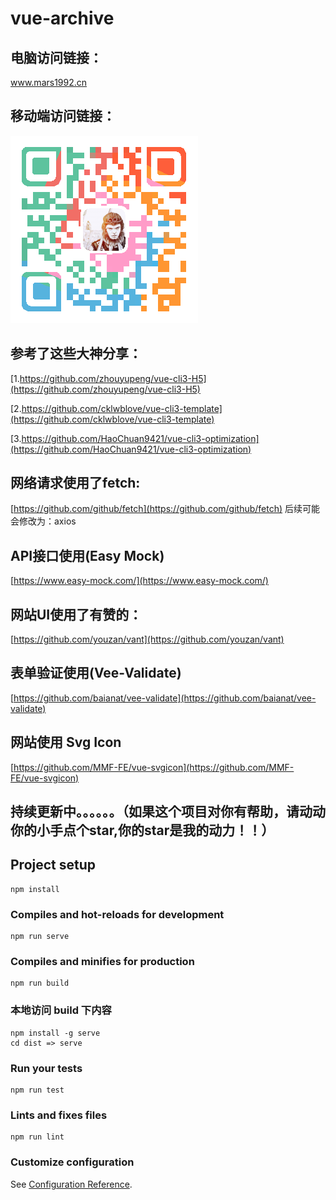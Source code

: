 # vue-archive

## 电脑访问链接：
www.mars1992.cn

## 移动端访问链接：
![Image text](https://github.com/ChinaMars/vue-archive/raw/master/readmePic/ewm.png)

## 参考了这些大神分享：
[1.https://github.com/zhouyupeng/vue-cli3-H5](https://github.com/zhouyupeng/vue-cli3-H5)

[2.https://github.com/cklwblove/vue-cli3-template](https://github.com/cklwblove/vue-cli3-template)

[3.https://github.com/HaoChuan9421/vue-cli3-optimization](https://github.com/HaoChuan9421/vue-cli3-optimization)

## 网络请求使用了fetch:
[https://github.com/github/fetch](https://github.com/github/fetch)
后续可能会修改为：axios

## API接口使用(Easy Mock)
[https://www.easy-mock.com/](https://www.easy-mock.com/)

## 网站UI使用了有赞的：
[https://github.com/youzan/vant](https://github.com/youzan/vant)

## 表单验证使用(Vee-Validate)
[https://github.com/baianat/vee-validate](https://github.com/baianat/vee-validate)

## 网站使用 Svg Icon
[https://github.com/MMF-FE/vue-svgicon](https://github.com/MMF-FE/vue-svgicon)

## 持续更新中。。。。。。（如果这个项目对你有帮助，请动动你的小手点个star,你的star是我的动力！！）

## Project setup
```
npm install
```

### Compiles and hot-reloads for development
```
npm run serve
```

### Compiles and minifies for production
```
npm run build
```

### 本地访问 build 下内容
```
npm install -g serve
cd dist => serve
```

### Run your tests
```
npm run test
```

### Lints and fixes files
```
npm run lint
```

### Customize configuration
See [Configuration Reference](https://cli.vuejs.org/config/).
